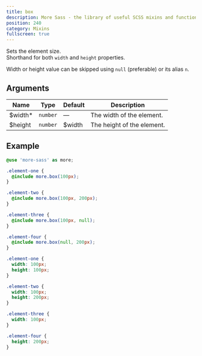 ```yaml
---
title: box
description: More Sass - the library of useful SCSS mixins and functions.
position: 240
category: Mixins
fullscreen: true
---
```


Sets the element size.  
Shorthand for both `width` and `height` properties.

<alert type="info">Width or height value can be skipped using `null` (preferable) or its alias `n`.</alert>

## Arguments

| Name                                      | Type     | Default | Description                |
|-------------------------------------------|----------|---------|----------------------------|
| $width<span class="text-red-600">*</span> | `number` | —       | The width of the element.  |
| $height                                   | `number` | $width  | The height of the element. |

## Example

<code-group>
  
  <code-block label="SCSS" active>

  ```scss
  @use 'more-sass' as more;
  
  .element-one {
  	@include more.box(100px);
  }
  
  .element-two {
  	@include more.box(100px, 200px);
  }
  
  .element-three {
  	@include more.box(100px, null);
  }
  
  .element-four {
  	@include more.box(null, 200px);
  }
  ```

  </code-block>

  <code-block label="Output">

  ```css
  .element-one {
  	width: 100px;
  	height: 100px;
  }
  
  .element-two {
  	width: 100px;
  	height: 200px;
  }
  
  .element-three {
  	width: 100px;
  }
  
  .element-four {
  	height: 200px;
  }
  ```

  </code-block>
  
</code-group>
